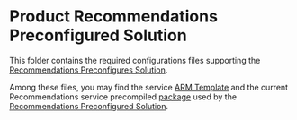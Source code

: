 # Product Recommendations Preconfigured Solution

This folder contains the required configurations files supporting the [Recommendations Preconfigures Solution](https://aka.ms/recotemplate).

Among these files, you may find the service [ARM Template](recommendationswebapp/core/arm/resources.json)
and the current Recommendations service precompiled [package](recommendationswebapp/assets/Recommendations.WebApp.zip) used by the [Recommendations Preconfigured Solution](https://aka.ms/recotemplate). 
